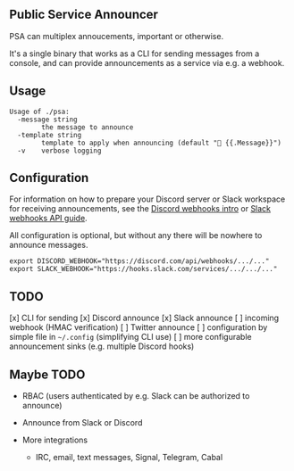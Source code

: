 ## Public Service Announcer

PSA can multiplex annoucements, important or otherwise.

It's a single binary that works as a CLI for sending messages from a
console, and can provide announcements as a service via e.g. a webhook.

## Usage

```shell
Usage of ./psa:
  -message string
    	the message to announce
  -template string
    	template to apply when announcing (default "📣 {{.Message}}")
  -v	verbose logging
```

## Configuration

For information on how to prepare your Discord server or Slack
workspace for receiving announcements, see the [Discord webhooks intro]
or [Slack webhooks API guide].

All configuration is optional, but without any there will be nowhere to
announce messages.

```shell
export DISCORD_WEBHOOK="https://discord.com/api/webhooks/.../..."
export SLACK_WEBHOOK="https://hooks.slack.com/services/.../.../..."
```

[Discord webhooks intro]: https://support.discord.com/hc/en-us/articles/228383668-Intro-to-Webhooks
[Slack webhooks API guide]: https://api.slack.com/messaging/webhooks

## TODO

[x] CLI for sending
[x] Discord announce
[x] Slack announce
[ ] incoming webhook (HMAC verification)
[ ] Twitter announce
[ ] configuration by simple file in `~/.config` (simplifying CLI use)
[ ] more configurable announcement sinks (e.g. multiple Discord hooks)

## Maybe TODO

- RBAC (users authenticated by e.g. Slack can be authorized to announce)

- Announce from Slack or Discord

- More integrations
  - IRC, email, text messages, Signal, Telegram, Cabal
